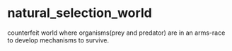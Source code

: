 # natural_selection_world
counterfeit world where organisms(prey and predator) are in an arms-race to develop mechanisms to survive.

